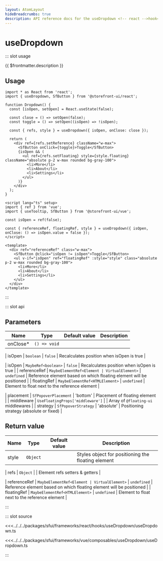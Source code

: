 ```yaml
---
layout: AtomLayout
hideBreadcrumbs: true
description: API reference docs for the useDropdown <!-- react -->hook<!-- end react --><!-- vue -->composable<!-- end vue -->.
---
```


# useDropdown

::: slot usage

{{ $frontmatter.description }}

## Usage

<!-- react -->
```tsx
import * as React from 'react';
import { useDropdown, SfButton } from '@storefront-ui/react';

function Dropdown() {
  const [isOpen, setOpen] = React.useState(false);

  const close = () => setOpen(false);
  const toggle = () => setOpen((isOpen) => !isOpen);

  const { refs, style } = useDropdown({ isOpen, onClose: close });

  return (
    <div ref={refs.setReference} className="w-max">
      <SfButton onClick={toggle}>Toggle</SfButton>
      {isOpen && (
        <ul ref={refs.setFloating} style={style.floating} className="absolute p-2 w-max rounded bg-gray-100">
          <li>More</li>
          <li>About</li>
          <li>Settings</li>
        </ul>
      )}
    </div>
  );
}
```
<!-- end react -->
<!-- vue -->
```vue
<script lang="ts" setup>
import { ref } from 'vue';
import { useTooltip, SfButton } from '@storefront-ui/vue';

const isOpen = ref(false);

const { referenceRef, floatingRef, style } = useDropdown({ isOpen, onClose: () => isOpen.value = false });
</script>

<template>
  <div ref="referenceRef" class="w-max">
    <SfButton @click="isOpen != isOpen">Toggle</SfButton>
    <ul v-if="isOpen" ref="floatingRef" :style="style" class="absolute p-2 w-max rounded bg-gray-100">
      <li>More</li>
      <li>About</li>
      <li>Settings</li>
    </ul>
  </div>
</template>
```
<!-- end vue -->

:::

::: slot api

## Parameters

| Name      | Type                     | Default value | Description                               |
| --------- | ------------------------ | ------------- | ----------------------------------------- |
| onClose\* | `() => void`             |               |                                           |
<!-- react -->
| isOpen  | `boolean`                |  `false`             | Recalculates position when isOpen is true |
<!-- end react -->
<!-- vue -->
| isOpen  | `MaybeRef<boolean>`                |  `false`             | Recalculates position when isOpen is true |
| referenceRef  | `MaybeElementRef<Element | VirtualElement>` | `undefined`              | Reference element based on which floating element will be positioned  |
| floatingRef  | `MaybeElementRef<HTMLElement>` | `undefined`              | Element to float next to the reference element  |
<!-- end vue -->
| placement | `SfPopoverPlacement`    | 'bottom'      | Placement of floating element              |
| middleware    | `UseFloatingProps['middleware']`                 |              | Array of `@floating-ui` middlewares |
| strategy | `SfPopoverStrategy`    | 'absolute'      | Positioning strategy (absolute or fixed)              |

## Return value

| Name  | Type           | Default value | Description |
| ----- | -------------- | ------------- | ----------- |
| style | `Object` |               | Styles object for positioning the floating element            |
<!-- react -->
| refs  | `Object`   |               | Element refs setters & getters            |
<!-- end react -->
<!-- vue -->
| referenceRef  | `MaybeElementRef<Element | VirtualElement>` | `undefined`              | Reference element based on which floating element will be positioned  |
| floatingRef  | `MaybeElementRef<HTMLElement>` | `undefined`              | Element to float next to the reference element  |
<!-- end vue -->
:::

::: slot source
<SourceCode>

<!-- react -->
<<<../../../packages/sfui/frameworks/react/hooks/useDropdown/useDropdown.ts
<!-- end react -->
<!-- vue -->
<<<../../../packages/sfui/frameworks/vue/composables/useDropdown/useDropdown.ts
<!-- end vue -->

</SourceCode>
:::
